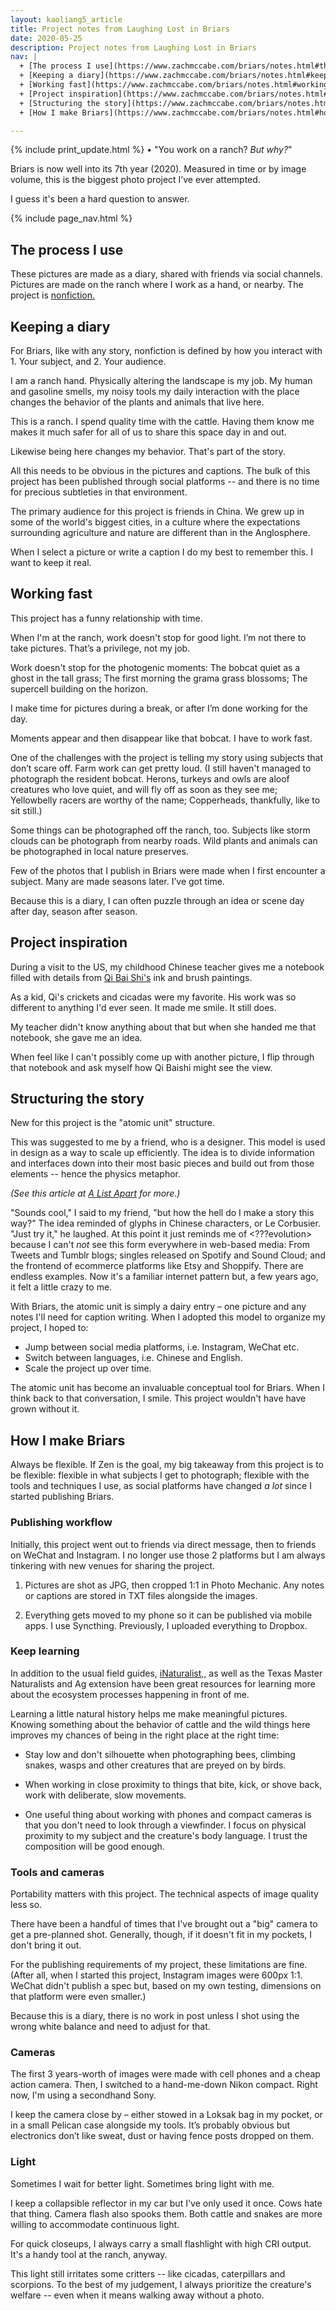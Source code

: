 ```yaml
---
layout: kaoliang5_article
title: Project notes from Laughing Lost in Briars
date: 2020-05-25
description: Project notes from Laughing Lost in Briars
nav: |
  + [The process I use](https://www.zachmccabe.com/briars/notes.html#the-process-i-use)
  + [Keeping a diary](https://www.zachmccabe.com/briars/notes.html#keeping-a-diary)
  + [Working fast](https://www.zachmccabe.com/briars/notes.html#working-fast)
  + [Project inspiration](https://www.zachmccabe.com/briars/notes.html#project-inspiration)
  + [Structuring the story](https://www.zachmccabe.com/briars/notes.html#structuring-the-story)
  + [How I make Briars](https://www.zachmccabe.com/briars/notes.html#how-i-make-briars)

---
```



{% include print_update.html %} • "You work on a ranch? *But why?*"

Briars is now well into its 7th year (2020). Measured in time or by image volume, this is the biggest photo project I’ve ever attempted.

I guess it's been a hard question to answer.



{% include page_nav.html %}



## The process I use

These pictures are made as a diary, shared with friends via social channels. Pictures are made on the ranch where I work as a hand, or nearby. The project is [nonfiction.]

[nonfiction.]: https://www.zachmccabe.com/nonfiction



## Keeping a diary

For Briars, like with any story, nonfiction is defined by how you interact with 1. Your subject, and 2. Your audience.

I am a ranch hand. Physically altering the landscape is my job. My human and gasoline smells, my noisy tools my daily interaction with the place changes the behavior of the plants and animals that live here.

This is a ranch. I spend quality time with the cattle. Having them know me makes it much safer for all of us to share this space day in and out.

Likewise being here changes my behavior. That's part of the story.

All this needs to be obvious in the pictures and captions. The bulk of this project has been published through social platforms -- and there is no time for precious subtleties in that environment.

The primary audience for this project is friends in China. We grew up in some of the world's biggest cities, in a culture where the expectations surrounding agriculture and nature are different than in the Anglosphere.

When I select a picture or write a caption I do my best to remember this. I want to keep it real.



## Working fast

This project has a funny relationship with time.

When I'm at the ranch, work doesn't stop for good light. I’m not there to take pictures. That’s a privilege, not my job.

Work doesn't stop for the photogenic moments: The bobcat quiet as a ghost in the tall grass; The first morning the grama grass blossoms; The supercell building on the horizon.

I make time for pictures during a break, or after I’m done working for the day.

Moments appear and then disappear like that bobcat. I have to work fast.

One of the challenges with the project is telling my story using subjects that don’t scare off. Farm work can get pretty loud. (I still haven't managed to photograph the resident bobcat. Herons, turkeys and owls are aloof creatures who love quiet, and will fly off as soon as they see me; Yellowbelly racers are worthy of the name; Copperheads, thankfully, like to sit still.)

Some things can be photographed off the ranch, too. Subjects like storm clouds can be photograph from nearby roads. Wild plants and animals can be photographed in local nature preserves.

Few of the photos that I publish in Briars were made when I first encounter a subject. Many are made seasons later. I’ve got time.

Because this is a diary, I can often puzzle through an idea or scene day after day, season after season.



## Project inspiration

During a visit to the US, my childhood Chinese teacher gives me a notebook filled with details from [Qi Bai Shi's] ink and brush paintings.

As a kid, Qi's crickets and cicadas were my favorite. His work was so different to anything I'd ever seen. It made me smile. It still does.

My teacher didn't know anything about that but when she handed me that notebook, she gave me an idea.

When feel like I can't possibly come up with another picture, I flip through that notebook and ask myself how Qi Baishi might see the view.

[Qi Bai Shi's]: https://en.wikipedia.org/wiki/Qi_Baishi



## Structuring the story

New for this project is the "atomic unit" structure. 

This was suggested to me by a friend, who is a designer. This model is used in design as a way to scale up efficiently. The idea is to divide information and interfaces down into their most basic pieces and build out from those elements -- hence the physics metaphor.

*(See this article at [A List Apart](https://alistapart.com/article/language-of-modular-design) for more.)*

"Sounds cool," I said to my friend, "but how the hell do I make a story this way?" The idea reminded of glyphs in Chinese characters, or Le Corbusier. "Just try it," he laughed. At this point it just reminds me of <???evolution> because I can't *not* see this form everywhere in web-based media: From Tweets and Tumblr blogs; singles released on Spotify and Sound Cloud; and the frontend of ecommerce platforms like Etsy and Shoppify. There are endless examples. Now it's a familiar internet pattern but, a few years ago, it felt a little crazy to me.

With Briars, the atomic unit is simply a dairy entry – one picture and any notes I'll need for caption writing. When I adopted this model to organize my project, I hoped to:

- Jump between social media platforms, i.e. Instagram, WeChat etc.
- Switch between languages, i.e. Chinese and English.
- Scale the project up over time.

The atomic unit has become an invaluable conceptual tool for Briars. When I think back to that conversation, I smile. This project wouldn't have have grown without it.



<!--
<div style="margin:5em auto">
<p><img src="https://www.zachmccabe.com/briars/assets/viz/6.jpg" alt="nikon" /></p>
</div>
-->



## How I make Briars

Always be flexible. If Zen is the goal, my big takeaway from this project is to be flexible: flexible in what subjects I get to photograph; flexible with the tools and techniques I use, as social platforms have changed *a lot* since I started publishing Briars.

### Publishing workflow

Initially, this project went out to friends via direct message, then to friends on WeChat and Instagram. I no longer use those 2 platforms but I am always tinkering with new venues for sharing the project.

1. Pictures are shot as JPG, then cropped 1:1 in Photo Mechanic. Any notes or captions are stored in TXT files alongside the images.

2. Everything gets moved to my phone so it can be published via mobile apps. I use Syncthing. 
Previously, I uploaded everything to Dropbox.

### Keep learning

In addition to the usual field guides, [iNaturalist,](https://www.inaturalist.org/), as well as the Texas Master Naturalists and Ag extension have been great resources for learning more about the ecosystem processes happening in front of me.

Learning a little natural history helps me make meaningful pictures. Knowing something about the behavior of cattle and the wild things here improves my chances of being in the right place at the right time:

- Stay low and don't silhouette when photographing bees, climbing snakes, wasps and other creatures that are preyed on by birds.

- When working in close proximity to things that bite, kick, or shove back, work with deliberate, slow movements.

- One useful thing about working with phones and compact cameras is that you don't need to look through a viewfinder. I focus on physical proximity to my subject and the creature's body language. I trust the composition will be good enough.

### Tools and cameras

Portability matters with this project. The technical aspects of image quality less so.

There have been a handful of times that I've brought out a "big" camera to get a pre-planned shot. Generally, though, if it doesn't fit in my pockets, I don't bring it out.

For the publishing requirements of my project, these limitations are fine. (After all, when I started this project, Instagram images were 600px 1:1. WeChat didn't publish a spec but, based on my own testing, dimensions on that platform were even smaller.)

Because this is a diary, there is no work in post unless I shot using the wrong white balance and need to adjust for that.

### Cameras

The first 3 years-worth of images were made with cell phones and a cheap action camera. Then, I switched to a hand-me-down Nikon compact. Right now, I'm using a secondhand Sony.

I keep the camera close by – either stowed in a Loksak bag in my pocket, or in a small Pelican case alongside my tools. It’s probably obvious but electronics don’t like sweat, dust or having fence posts dropped on them.

### Light

Sometimes I wait for better light. Sometimes bring light with me.

I keep a collapsible reflector in my car but I've only used it once. Cows hate that thing. Camera flash also spooks them. Both cattle and snakes are more willing to accommodate continuous light.

For quick closeups, I always carry a small flashlight with high CRI output. It's a handy tool at the ranch, anyway.

This light still irritates some critters -- like cicadas, caterpillars and scorpions. To the best of my judgement, I always prioritize the creature's welfare -- even when it means walking away without a photo.

